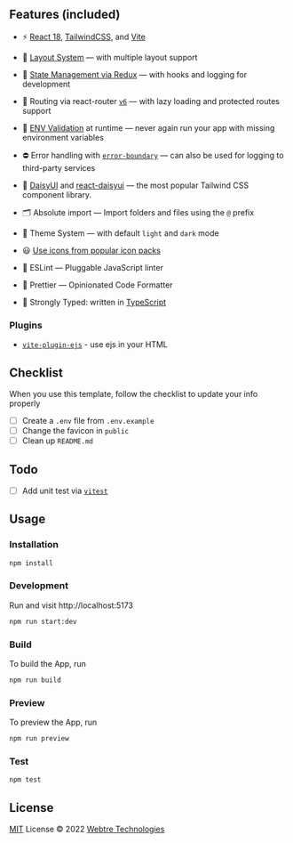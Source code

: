 ## Features (included)

- ⚡️ [React 18](https://github.com/facebook/react/), [TailwindCSS](https://github.com/tailwindlabs/tailwindcss), and [Vite](https://github.com/vitejs/vite)

- 📑 [Layout System](./src/layouts) — with multiple layout support

- 💮 [State Management via Redux](./src/redux) — with hooks and logging for development

- 🔗 Routing via react-router [`v6`](./src/router) — with lazy loading and protected routes support

- 🔎 [ENV Validation](./src/env.ts) at runtime — never again run your app with missing environment variables

- ⛔ Error handling with [`error-boundary`](https://github.com/bvaughn/react-error-boundary) — can also be used for logging to third-party services

- 🎨 [DaisyUI](https://github.com/saadeghi/daisyui) and [react-daisyui](https://github.com/daisyui/react-daisyui) — the most popular Tailwind CSS component library.

- 🗂 Absolute import — Import folders and files using the `@` prefix

- 📲 Theme System — with default `light` and `dark` mode

- 😃 [Use icons from popular icon packs](https://github.com/react-icons/react-icons)

- 📏 ESLint — Pluggable JavaScript linter

- 💖 Prettier — Opinionated Code Formatter

- 🦾 Strongly Typed: written in [TypeScript](https://github.com/microsoft/TypeScript)

### Plugins

- [`vite-plugin-ejs`](https://github.com/trapcodeio/vite-plugin-ejs) - use ejs in your HTML

## Checklist

When you use this template, follow the checklist to update your info properly

- [ ] Create a `.env` file from `.env.example`
- [ ] Change the favicon in `public`
- [ ] Clean up `README.md`

## Todo

- [ ] Add unit test via [`vitest`](https://github.com/vitest-dev/vitest)

## Usage

### Installation

```bash
npm install
```

### Development

Run and visit http://localhost:5173

```bash
npm run start:dev
```

### Build

To build the App, run

```bash
npm run build
```

### Preview

To preview the App, run

```bash
npm run preview
```

### Test

```bash
npm test
```

## License

[MIT](./LICENSE) License © 2022 [Webtre Technologies](https://github.com/webtretech)
